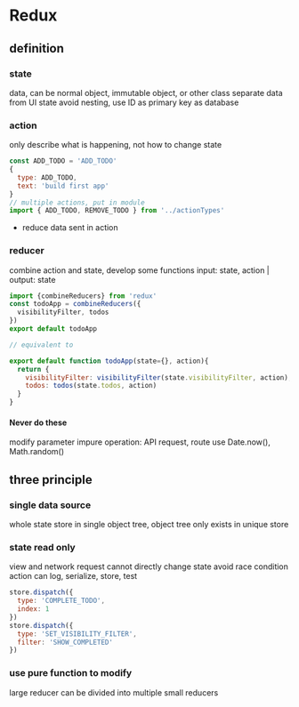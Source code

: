 # Redux

## definition
### state
data, can be normal object, immutable object, or other class
separate data from UI state
avoid nesting, use ID as primary key as database

### action
only describe what is happening, not how to change state
```js
const ADD_TODO = 'ADD_TODO'
{
  type: ADD_TODO,
  text: 'build first app'
}
// multiple actions, put in module
import { ADD_TODO, REMOVE_TODO } from '../actionTypes'
```
- reduce data sent in action


### reducer
combine action and state, develop some functions
input: state, action | output: state
```js
import {combineReducers} from 'redux'
const todoApp = combineReducers({
  visibilityFilter, todos
})
export default todoApp

// equivalent to

export default function todoApp(state={}, action){
  return {
    visibilityFilter: visibilityFilter(state.visibilityFilter, action),
    todos: todos(state.todos, action)
  }
}
```


#### Never do these
modify parameter
impure operation: API request, route
use Date.now(), Math.random()


## three principle
### single data source
whole state store in single object tree, object tree only exists in unique store
### state read only
view and network request cannot directly change state
avoid race condition
action can log, serialize, store, test
```js
store.dispatch({
  type: 'COMPLETE_TODO',
  index: 1
})
store.dispatch({
  type: 'SET_VISIBILITY_FILTER',
  filter: 'SHOW_COMPLETED'
})
```
### use pure function to modify
large reducer can be divided into multiple small reducers
